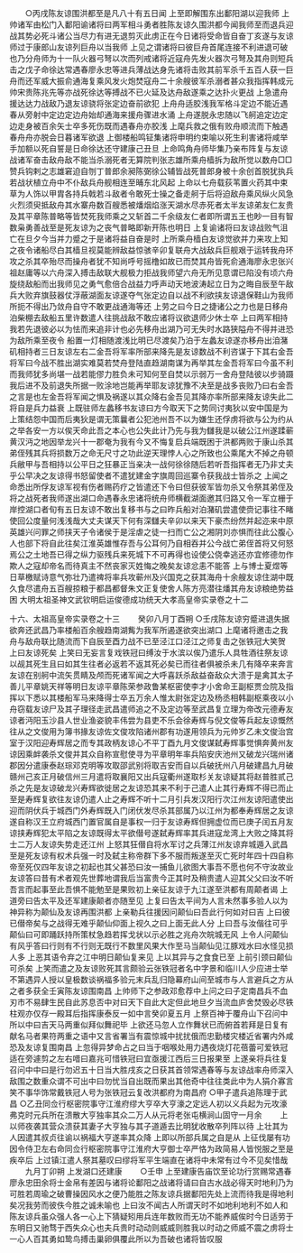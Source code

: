 <!-- { "loadSidebar": true } -->
　　○丙戌陈友谅围洪都至是凡八十有五日闻  上至即解围东出鄱阳湖以迎我师  上帅诸军由松门入鄱阳谕诸将曰两军相斗勇者胜陈友谅久围洪都今闻我师至而退兵迎战其势必死斗诸公当尽力有进无退剪灭此虏正在今日诸将受命皆自奋丁亥遂与友谅师过于康郎山友谅列巨舟以当我师  上见之谓诸将曰彼巨舟首尾连接不利进退可破也乃分舟师为十一队火器弓弩以次而列戒诸将近寇舟先发火器次弓弩及其舟则短兵击之戊子命徐达常遇春廖永忠等进兵薄战达身先诸将击败其前军杀千五百人获一巨舟而还军威大振俞通海复乘风发火炮焚寇舟二十余艘彼军杀溺者甚众我指挥韩成元帅宋贵陈兆先等亦战死徐达等搏战不已火延及达舟敌遂乘之达扑火更战  上急遣舟援达达力战敌乃退友谅骁将张定边奋前欲犯  上舟舟适胶浅我军格斗定边不能近遇春从旁射中定边定边舟始却通海来援舟骤进水涌  上舟遂脱永忠随以飞舸追定边定边走身被百余矢士卒多死伤既而遇春舟亦胶浅  上麾兵救之俄有败舟顺流而下触遇春舟舟亦脱会日暮诸军欲退  上御楼船鸣钲集诸将申明约束喻以死生利害诸将咸举手加额以死自誓是日命徐达还守建康己丑旦  上命鸣角舟师毕集乃亲布阵复与友谅战诸军奋击敌舟敌不能当杀溺死者无算院判张志雄所乘舟樯拆为敌所觉以数舟□□赞兵钩剌之志雄窘迫自刎丁普郎余昶陈弼徐公辅皆战死普郎身被十余创首脱犹执兵若战状植立舟中不仆敌兵舟舰相连至晡东北风起  上命以七舟载荻苇置火药其中束草为人饰以甲胄各持兵戟若斗敌者令敢死士操之备走舸于后将迫敌舟乘风纵火风急火烈须臾抵敌舟其水寨舟数百艘悉被燔烟焰涨天湖水尽赤死者太半友谅弟友仁友贵及其平章陈普略等皆焚死我师乘之又斩首二千余级友仁者即所谓五王也眇一目有智数枭勇善战至是死友谅为之丧气普略即新开陈也明日  上复谕诸将曰友谅战败气沮亡在旦夕今当并力蹙之于是诸将益自奋是时  上所乘舟樯白友谅觉欲并力来攻上知之夜令诸船尽白其樯旦视莫能辨敌益惊骇辛卯复联舟大战敌兵巨舰艰于运转我舟环攻之杀其卒殆尽而操舟者犹不知尚呼号摇橹如故已而焚其舟皆死俞通海廖永忠张兴祖赵庸等以六舟深入搏击敌联大舰极力拒战我师望六舟无所见意谓已陷没有顷六舟旋绕敌船而出我师见之勇气愈倍合战益力呼声动天地波涛起立日为之晦自辰至午敌兵大败弃旗鼓器仗浮蔽湖面友谅遂夺气张定边自以战不利欲挟友谅退保鞋山为我师所扼不得出乃敛舟自守不敢更战通海等还  上劳之曰今日之捷诸公之力也是日移舟泊柴棚去敌船五里许数遣人往挑战敌不敢应诸将议欲退师少休士卒  上曰两军相持我若先退彼必以为怯而来追非计也必先移舟出湖乃可无失时水路狭隘舟不得并进恐为敌所乘至夜令  船置一灯相随渡浅比明已尽渡矣乃泊于左蠡友谅遂亦移舟出洎潴矶相持者三日友谅左右二金吾将军率所部来降先是友谅数战不利咨谋于下其右金吾将军曰今战不胜出湖实难莫若焚舟登陆直趋湖南谋为再举其左金吾将军曰今虽不利而我师犹多尚堪一战若能僇力胜负未可知何至自焚以示弱万一舍舟登陆彼以步骑蹑我后进不及前退失所据一败涂地岂能再举耶友谅犹豫不决至是战多丧败乃曰右金吾之言是也左金吾将军闻之惧及祸遂以其众降右金吾见其降亦率所部来降友谅失此二将自是兵力益衰  上既驻师左蠡移书友谅曰方今取天下之势同讨夷狄以安中国是为上策结怨中国而后夷狄是谓无策曩者公犯池州吾不以为嫌生还俘虏将欲与公为约从之举各安一方以俟天命此吾之本心也公失此计乃先与我为讎我是以破公江州遂蹂蕲黄汉沔之地因举龙兴十一郡奄为我有今又不悔复启兵端既困于洪都两败于康山杀其弟侄残其兵将损数万之命无尺寸之功此逆天理悖人心之所致也公乘尾大不掉之舟顿兵敝甲与吾相持以公平日之狂暴正当亲决一战何徐徐随后若听吾指挥者无乃非丈夫乎公早决之友谅得书怒留使者不遣犹建金字旗周回巡寨令获我战士皆杀之  上闻之命悉出所俘友谅军视有伤者赐药疗之皆遣还下令曰但获彼军皆勿杀又令祭其弟侄及将之战死者我师遂出湖口命遇春永忠诸将统舟师横截湖面邀其归路又令一军立栅于岸控湖口者旬有五日友谅不敢出复移书与之曰昨兵船对泊潴矶尝遣使赍记事往不睹使回公度量何浅浅哉大丈夫谋天下何有深讎夫辛卯以来天下豪杰纷然并起迩来中原英雄兴问罪之师挟天子令诸侯于是淫虐之徒一扫而亡公之湘阴刘亦惧而往此公腹心人也部下将自此往矣江淮英雄惟存吾与公耳何乃自相吞并公今战亡弟侄首将又何怒焉公之土地吾已得之纵力驱残兵来死城下不可再得也设使公侥幸逃还亦宜修德勿作欺人之寇却帝名而待真主不然丧家灭姓悔之晚矣友谅忿恚不能答  上与博士夏煜等日草檄赋诗意气弥壮乃遣禆将率兵攻蕲州及兴国克之获其海舟十余艘友谅住湖中既久食尽遣舟五百艘掠粮于都昌都督朱文正复使舍人陈方亮潜往燔其舟友谅粮绝势益困
大明太祖圣神文武钦明启运俊德成功统天大孝高皇帝实录卷之十二


十六、太祖高皇帝实录卷之十三
　　癸卯八月丁酉朔
○壬戌陈友谅穷蹙进退失据欲奔还武昌乃率楼船百余艘趋南湖觜为我军所遏遂欲突出湖口  上麾诸将邀击之我舟与敌舟联比随流而下自辰至酉力战不已至泾江口泾江之师复击之张铁冠大笑贺  上曰友谅死矣  上笑曰无妄言复戏铁冠曰缚汝于水滨以俟乃遣乐人具牲酒往祭友谅以觇其死生且曰如其生往者必返若不返其死必矣已而往者俱被杀未几有降卒来奔言友谅在别舸中流矢贯睛及颅而死诸军闻之大呼喜跃杀敌益奋敌众大溃于是禽其太子善儿平章姚天祥等明日友谅平章陈荣参政鲁某枢密使李才小舍命王副枢贾佥院及指挥以下悉以其楼船军马来降得士卒五万余人惟太尉张定边及杨丞相韩副枢乘夜以小舟窃载友谅尸及其子理径走武昌遣师追之不及定边等至武昌复立理为帝改元德寿友谅者沔阳玉沙县人世业渔姿貌丰伟尝为县吏不乐会徐寿辉与倪文俊等兵起友谅慨然往从之文俊用为簿书掾友谅佐文俊攻陷诸州郡有功遂用领兵为元帅岁乙未文俊治宫室于汉阳迎寿辉居之而专其政柄友谅心不平丁酉九月文俊谋弑寿辉事觉惧奔黄州友谅因乘衅袭杀文俊并其众自称宣慰使寻为平章明年率兵陷安庆池州又破龙兴瑞州诸郡因分遣康泰赵琮邓克明等攻取邵武别将取吉安而自以兵破抚州八月破建昌九月破赣州己亥正月破信州三月遣将取襄阳又出兵寇衢州遂取杉关友谅疑其将赵普胜贰己杀之先是友谅破龙兴寿辉欲徙居之友谅恐其来不利于己遣人止其行寿辉不得已而止至是寿辉复欲往友谅仍遣人止之寿辉不听十二月引兵发汉阳行次江州友谅阳遣使出迎而阴伏兵于城西门外寿辉既入门闭伏发尽杀其部属乃以江州为都奉寿辉居之友谅遂自称汉王立府城西门置官属自是事权一归于友谅寿辉但拥虚位而已庚子闰五月友谅挟寿辉犯太平陷之友谅既得太平欲僣号遂弑寿辉率其兵进寇龙湾上大败之降其将士二万人友谅失势走还江州  上怒其狂僣自将水军讨之兵薄江州友谅弃城遁入武昌至是死友谅有权术兵强一时及弑主称帝群下多不服而叛遂至灭亡死时年四十四自称帝至死仅四年友谅之初起也其父甚恐曰汝一捕鱼儿欲图大事吾不愿也何不守汝故业友谅答曰昔有术者观先世葬地谓我后当富贵今正其时及稍贵遣人迎其父父曰汝不听吾言而起事至此吾惧不能勉至是果败初上亲征友谅于九江遂至洪都有周颠者谒  上道旁曰告太平及还军建康颠者亦随至见  上复曰告太平间为人言未然事多验人以为神异称为颠仙及友谅再围洪都  上亲勒兵往援因问颠仙曰吾此行何如对曰吉  上曰彼已僣帝矣与之战得无难乎颠仙仰面上视久之曰上面无此人分
上曰吾与汝偕往可乎颠仙曰可即踊跃持所策杖急趋若挥戈状以示必胜之兆舟次皖城无风  上令人问颠仙有风乎答曰行则有不行则无既行不数里风果大作至马当颠仙见江豚戏水曰水怪见损人多  上恶其语令弃之江中明日颠仙复来见  上以其异与之食食已至  上前引颈曰颠仙可杀矣  上笑而遣之及友谅败死其言颇验云张铁冠者名中字景和临川人少应进士举不第遇异人授以皇极数谈祸福多验元末兵乱归隐幕府山间至城市与人言避兵之方从之者多获全壬寅陈友谅围南昌  上帅师下之参政邓愈荐中上问之曰子定南昌兵不血刃市不易肆生民自此苏息否中对曰天下自此大定但此地旦夕当流血庐舍焚毁必尽铁柱观亦仅存一殿耳后指挥康泰反一如中言癸卯夏五月
上祭百神于覆舟山下召问中所以中曰吉天马两重似拜似舞祀毕  上欲还马忽人立作舞状已而俯首若拜是日复有献名马者果符两重之语中又言省署当有震惊城中扰扰俄而忠勤楼灾楼近省署内外咸恐及友谅复围南昌  上忽得异梦命占之曰当于咽喉处用力遇夜烧灯花蓓蕾可爱铁冠适在旁遽剪之左右唶曰嘉兆可惜铁冠曰宜亟援江西后三日报果至  上遂亲将兵往复召问中中曰是行勿迟五十日当大胜戌亥之日获其首领常遇春等与友谅战率舟师深入敌围之数重众谓不可出中曰勿忧当自出既而果出其他奇中往往类此中为人狷介寡言笑不事华饰常戴铁冠人号为张铁冠云复改洪都府为南昌府
○甲子遣兵追陈理于武昌
○乙丑同佥行枢密院事守江淮府缪大亨卒大亨濠之定远人初以义兵起为元攻濠弗克时元兵所在溃散大亨独率其众二万人从元将老张屯横涧山固守一月余
　　上以师夜袭其营众溃获其妻子大亨独与其子道遁去比明犹收散卒列阵以待  上壮其为人因遣其叔贞往谕以祸福大亨遂率其众降  上即以所部兵属之自是从  上征伐屡有功因令侍卫左右命同佥行枢密院事守江淮府大亨御士卒严恪为政简易人皆悦服之至是疾卒后  上过镇江遣人祭其墓叹曰缪将军平生端直在诸将中未常有过今不见矣惜哉
　　九月丁卯朔  上发湖口还建康
　　○壬申  上至建康告庙饮至论功行赏赐常遇春廖永忠田余将士金帛有差因与诸将论鄱阳之战诸将请曰自古水战必得天时地利乃为可胜若周瑜之破曹操因风水之便乃能胜之陈友谅兵据鄱阳先处上流而待我是得地利矣况我劳而彼佚今胜之诚未喻也  上曰汝不闻古人所谓天时不如地利地利不如人和陈友谅兵虽众强人各一心上下猜疑矧用兵连年数败而无功不能养威俟时今日适劳于东明日又驰骛于西失众心也夫兵贵时动动则威威则胜我以时动之师威不震之虏将士一心人百其勇如鸷鸟搏击巢卵俱覆此所以为吾破也诸将皆叹服
